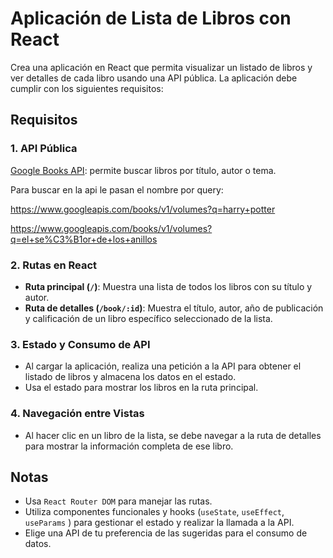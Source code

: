 # Aplicación de Lista de Libros con React

Crea una aplicación en React que permita visualizar un listado de libros y ver detalles de cada libro usando una API pública. La aplicación debe cumplir con los siguientes requisitos:

## Requisitos

### 1. API Pública
   [Google Books API](https://www.googleapis.com/books/v1/volumes): permite buscar libros por título, autor o tema.

   Para buscar en la api le pasan el nombre por query:
   
   https://www.googleapis.com/books/v1/volumes?q=harry+potter
   
   https://www.googleapis.com/books/v1/volumes?q=el+se%C3%B1or+de+los+anillos
   

### 2. Rutas en React
   - **Ruta principal (`/`)**: Muestra una lista de todos los libros con su título y autor.
   - **Ruta de detalles (`/book/:id`)**: Muestra el título, autor, año de publicación y calificación de un libro específico seleccionado de la lista.

### 3. Estado y Consumo de API
   - Al cargar la aplicación, realiza una petición a la API para obtener el listado de libros y almacena los datos en el estado.
   - Usa el estado para mostrar los libros en la ruta principal.

### 4. Navegación entre Vistas
   - Al hacer clic en un libro de la lista, se debe navegar a la ruta de detalles para mostrar la información completa de ese libro.

## Notas
- Usa `React Router DOM` para manejar las rutas.
- Utiliza componentes funcionales y hooks (`useState`, `useEffect`, `useParams` ) para gestionar el estado y realizar la llamada a la API.
- Elige una API de tu preferencia de las sugeridas para el consumo de datos.